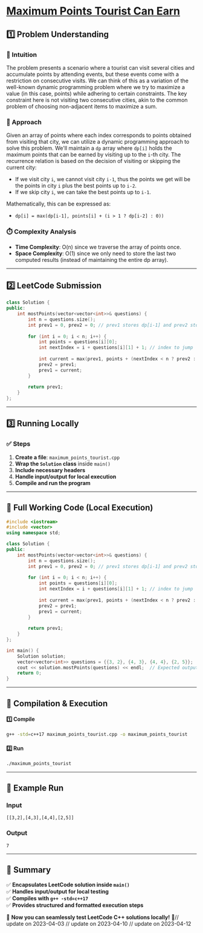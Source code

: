 # **[Maximum Points Tourist Can Earn](https://leetcode.com/problems/maximum-points-tourist-can-earn/description/)**  

## **1️⃣ Problem Understanding**  
### **📌 Intuition**  
The problem presents a scenario where a tourist can visit several cities and accumulate points by attending events, but these events come with a restriction on consecutive visits. We can think of this as a variation of the well-known dynamic programming problem where we try to maximize a value (in this case, points) while adhering to certain constraints. The key constraint here is not visiting two consecutive cities, akin to the common problem of choosing non-adjacent items to maximize a sum.  

### **🚀 Approach**  
Given an array of points where each index corresponds to points obtained from visiting that city, we can utilize a dynamic programming approach to solve this problem. We'll maintain a `dp` array where `dp[i]` holds the maximum points that can be earned by visiting up to the `i`-th city. The recurrence relation is based on the decision of visiting or skipping the current city:

- If we visit city `i`, we cannot visit city `i-1`, thus the points we get will be the points in city `i` plus the best points up to `i-2`.
- If we skip city `i`, we can take the best points up to `i-1`.

Mathematically, this can be expressed as:
- `dp[i] = max(dp[i-1], points[i] + (i > 1 ? dp[i-2] : 0))`

### **⏱️ Complexity Analysis**  
- **Time Complexity**: O(n) since we traverse the array of points once.  
- **Space Complexity**: O(1) since we only need to store the last two computed results (instead of maintaining the entire dp array).

---  

## **2️⃣ LeetCode Submission**  
```cpp
class Solution {
public:
    int mostPoints(vector<vector<int>>& questions) {
        int n = questions.size();
        int prev1 = 0, prev2 = 0; // prev1 stores dp[i-1] and prev2 stores dp[i-2]
        
        for (int i = 0; i < n; i++) {
            int points = questions[i][0];
            int nextIndex = i + questions[i][1] + 1; // index to jump
            
            int current = max(prev1, points + (nextIndex < n ? prev2 : 0));
            prev2 = prev1;
            prev1 = current;
        }
        
        return prev1;
    }
};  
```  

---  

## **3️⃣ Running Locally**  
### **✅ Steps**  
1. **Create a file**: `maximum_points_tourist.cpp`  
2. **Wrap the `Solution` class** inside `main()`  
3. **Include necessary headers**  
4. **Handle input/output for local execution**  
5. **Compile and run the program**  

---  

## **📝 Full Working Code (Local Execution)**  
```cpp
#include <iostream>
#include <vector>
using namespace std;

class Solution {
public:
    int mostPoints(vector<vector<int>>& questions) {
        int n = questions.size();
        int prev1 = 0, prev2 = 0; // prev1 stores dp[i-1] and prev2 stores dp[i-2]
        
        for (int i = 0; i < n; i++) {
            int points = questions[i][0];
            int nextIndex = i + questions[i][1] + 1; // index to jump
            
            int current = max(prev1, points + (nextIndex < n ? prev2 : 0));
            prev2 = prev1;
            prev1 = current;
        }
        
        return prev1;
    }
};

int main() {
    Solution solution;
    vector<vector<int>> questions = {{3, 2}, {4, 3}, {4, 4}, {2, 5}};  // Example input
    cout << solution.mostPoints(questions) << endl;  // Expected output: 7
    return 0;
}  
```  

---  

## **🔧 Compilation & Execution**  
#### **1️⃣ Compile**  
```bash
g++ -std=c++17 maximum_points_tourist.cpp -o maximum_points_tourist
```  

#### **2️⃣ Run**  
```bash
./maximum_points_tourist
```  

---  

## **🎯 Example Run**  
### **Input**  
```
[[3,2],[4,3],[4,4],[2,5]]
```  
### **Output**  
```
7
```  

---  

## **📌 Summary**  
✅ **Encapsulates LeetCode solution inside `main()`**  
✅ **Handles input/output for local testing**  
✅ **Compiles with `g++ -std=c++17`**  
✅ **Provides structured and formatted execution steps**  

🚀 **Now you can seamlessly test LeetCode C++ solutions locally!** 🚀// update on 2023-04-03
// update on 2023-04-10
// update on 2023-04-12
